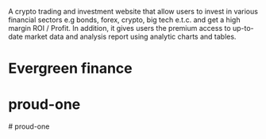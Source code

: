 A crypto trading and investment website that allow users to invest in various financial sectors e.g bonds, forex, crypto, big tech e.t.c. and get a high margin ROI / Profit.
In addition, it gives users the premium access to up-to-date market data and analysis report using analytic charts and tables.

# Evergreen finance
# proud-one
#   p r o u d - o n e  
 